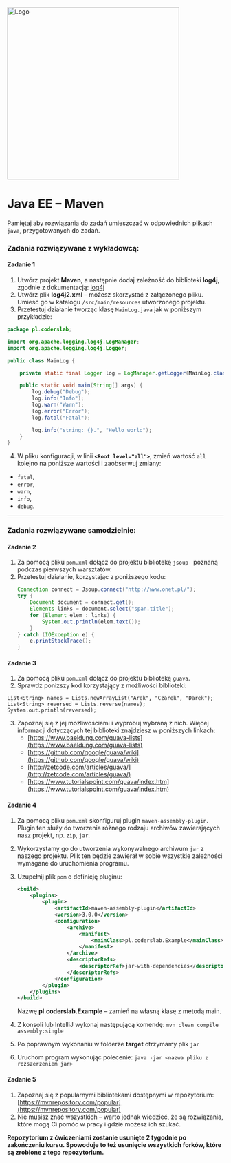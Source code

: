 <img alt="Logo" src="http://coderslab.pl/svg/logo-coderslab.svg" width="400">

#  Java EE &ndash; Maven
Pamiętaj aby rozwiązania do zadań umieszczać w odpowiednich plikach `java`, przygotowanych do zadań.


### Zadania rozwiązywane z wykładowcą:

#### Zadanie 1

1. Utwórz projekt **Maven**, a następnie dodaj zależność do biblioteki **log4j**,
zgodnie z dokumentacją: [log4j][log4j]
2. Utwórz plik **log4j2.xml** &ndash; możesz skorzystać z załączonego pliku. 
Umieść go w katalogu `/src/main/resources` utworzonego projektu. 
3. Przetestuj działanie tworząc klasę `MainLog.java` jak w poniższym przykładzie:

````java
package pl.coderslab;

import org.apache.logging.log4j.LogManager;
import org.apache.logging.log4j.Logger;

public class MainLog {

    private static final Logger log = LogManager.getLogger(MainLog.class);

    public static void main(String[] args) {
        log.debug("Debug");
        log.info("Info");
        log.warn("Warn");
        log.error("Error");
        log.fatal("Fatal");

        log.info("string: {}.", "Hello world");
    }
}

````
4. W pliku konfiguracji, w linii **`<Root level="all">`**, zmień wartość `all` kolejno na poniższe wartości i zaobserwuj zmiany:

- `fatal`,
- `error`,
- `warn`,
- `info`,
- `debug`.

-----------------------------------------------------------------------------

### Zadania rozwiązywane samodzielnie:


#### Zadanie 2

1. Za pomocą pliku `pom.xml` dołącz do projektu bibliotekę `jsoup` &nbsp; poznaną podczas pierwszych warsztatów.
2. Przetestuj działanie, korzystając z poniższego kodu:
    ````java
    Connection connect = Jsoup.connect("http://www.onet.pl/");
    try {
        Document document = connect.get();
        Elements links = document.select("span.title");
        for (Element elem : links) {
            System.out.println(elem.text());
        }
    } catch (IOException e) {
        e.printStackTrace();
    }

    ````

#### Zadanie 3

1. Za pomocą pliku `pom.xml` dołącz do projektu bibliotekę `guava`.
2. Sprawdź poniższy kod korzystający z możliwości biblioteki:
````
List<String> names = Lists.newArrayList("Arek", "Czarek", "Darek");
List<String> reversed = Lists.reverse(names);
System.out.println(reversed);
````
3. Zapoznaj się z jej możliwościami i wypróbuj wybraną z nich.
Więcej informacji dotyczących tej biblioteki znajdziesz w poniższych linkach:
    * [https://www.baeldung.com/guava-lists](https://www.baeldung.com/guava-lists)
    * [https://github.com/google/guava/wiki](https://github.com/google/guava/wiki)
    * [http://zetcode.com/articles/guava/](http://zetcode.com/articles/guava/)
    * [https://www.tutorialspoint.com/guava/index.htm](https://www.tutorialspoint.com/guava/index.htm)


#### Zadanie 4

1. Za pomocą pliku `pom.xml` skonfiguruj plugin `maven-assembly-plugin`.  
Plugin ten służy do tworzenia różnego rodzaju archiwów zawierających nasz projekt, np. `zip`, `jar`.
2. Wykorzystamy go do utworzenia wykonywalnego archiwum `jar` z naszego projektu. Plik ten będzie zawierał w sobie wszystkie zależności wymagane do uruchomienia programu.
3. Uzupełnij plik `pom` o definicję pluginu:
    ```xml
    <build>
        <plugins>
            <plugin>
                <artifactId>maven-assembly-plugin</artifactId>
                <version>3.0.0</version>
                <configuration>
                    <archive>
                        <manifest>
                            <mainClass>pl.coderslab.Example</mainClass>
                        </manifest>
                    </archive>
                    <descriptorRefs>
                        <descriptorRef>jar-with-dependencies</descriptorRef>
                    </descriptorRefs>
                </configuration>
            </plugin>
        </plugins>
    </build>
    ```
    Nazwę **pl.coderslab.Example** &ndash; zamień na własną klasę z metodą main.

4. Z konsoli lub IntelliJ wykonaj następującą komendę:
`mvn clean compile assembly:single`
5. Po poprawnym wykonaniu w folderze **target** otrzymamy plik `jar`
6. Uruchom program wykonując polecenie: `java -jar <nazwa pliku z rozszerzeniem jar>`


#### Zadanie 5

1. Zapoznaj się z popularnymi bibliotekami dostępnymi w repozytorium:
[https://mvnrepository.com/popular](https://mvnrepository.com/popular)
2. Nie musisz znać wszystkich &ndash; warto jednak wiedzieć, że są rozwiązania, które mogą Ci pomóc w pracy i gdzie możesz ich szukać.

**Repozytorium z ćwiczeniami zostanie usunięte 2 tygodnie po zakończeniu kursu. 
Spowoduje to też usunięcie wszystkich forków, które są zrobione z tego repozytorium.**

[log4j]:http://logging.apache.org/log4j/2.x/maven-artifacts.html#Using_Log4j_in_your_Apache_Maven_build
